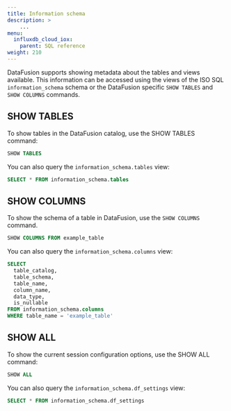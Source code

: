 ```yaml
---
title: Information schema
description: > 
    ...
menu:
  influxdb_cloud_iox:
    parent: SQL reference
weight: 210
---
```


DataFusion supports showing metadata about the tables and views available.
This information can be accessed using the views of the ISO SQL `information_schema`
schema or the DataFusion specific `SHOW TABLES` and `SHOW COLUMNS` commands.

## SHOW TABLES

To show tables in the DataFusion catalog, use the SHOW TABLES command:

```sql
SHOW TABLES
```

You can also query the `information_schema.tables` view:

```sql
SELECT * FROM information_schema.tables
```

## SHOW COLUMNS

To show the schema of a table in DataFusion, use the `SHOW COLUMNS` command.

```sql
SHOW COLUMNS FROM example_table
```

You can also query the `information_schema.columns` view:

```sql
SELECT
  table_catalog,
  table_schema,
  table_name,
  column_name,
  data_type,
  is_nullable
FROM information_schema.columns
WHERE table_name = 'example_table'
```

## SHOW ALL

To show the current session configuration options, use the SHOW ALL command:

```sql
SHOW ALL
```

You can also query the `information_schema.df_settings` view:

```sql
SELECT * FROM information_schema.df_settings
```
